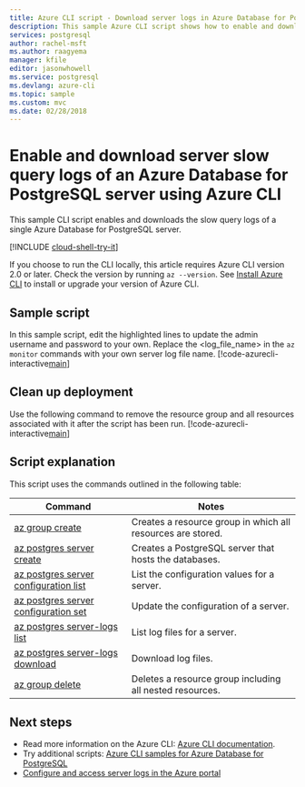 ```yaml
---
title: Azure CLI script - Download server logs in Azure Database for PostgreSQL
description: This sample Azure CLI script shows how to enable and download the server logs of an Azure Database for PostgreSQL server.
services: postgresql
author: rachel-msft
ms.author: raagyema
manager: kfile
editor: jasonwhowell
ms.service: postgresql
ms.devlang: azure-cli
ms.topic: sample
ms.custom: mvc
ms.date: 02/28/2018
---
```


# Enable and download server slow query logs of an Azure Database for PostgreSQL server using Azure CLI
This sample CLI script enables and downloads the slow query logs of a single Azure Database for PostgreSQL server.

[!INCLUDE [cloud-shell-try-it](../../../includes/cloud-shell-try-it.md)]

If you choose to run the CLI locally, this article requires Azure CLI version 2.0 or later. Check the version by running `az --version`. See [Install Azure CLI]( /cli/azure/install-azure-cli) to install or upgrade your version of Azure CLI.

## Sample script
In this sample script, edit the highlighted lines to update the admin username and password to your own. Replace the &lt;log_file_name&gt; in the `az monitor` commands with your own server log file name.
[!code-azurecli-interactive[main](../../../cli_scripts/postgresql/server-logs/server-logs.sh?highlight=15-16 "Manipulate with server logs.")]

## Clean up deployment
Use the following command to remove the resource group and all resources associated with it after the script has been run. 
[!code-azurecli-interactive[main](../../../cli_scripts/postgresql/server-logs/delete-postgresql.sh  "Delete the resource group.")]

## Script explanation
This script uses the commands outlined in the following table:

| **Command** | **Notes** |
|---|---|
| [az group create](/cli/azure/group#az_group_create) | Creates a resource group in which all resources are stored. |
| [az postgres server create](/cli/azure/postgres/server#az_msql_server_create) | Creates a PostgreSQL server that hosts the databases. |
| [az postgres server configuration list](/cli/azure/postgres/server/configuration#az_postgres_server_configuration_list) | List the configuration values for a server. |
| [az postgres server configuration set](/cli/azure/postgres/server/configuration#az_postgres_server_configuration_set) | Update the configuration of a server. |
| [az postgres server-logs list](/cli/azure/postgres/server-logs#az_postgres_server_logs_list) | List log files for a server. |
| [az postgres server-logs download](/cli/azure/postgres/server-logs#az_postgres_server_logs_download) | Download log files. |
| [az group delete](/cli/azure/group#az_group_delete) | Deletes a resource group including all nested resources. |

## Next steps
- Read more information on the Azure CLI: [Azure CLI documentation](/cli/azure).
- Try additional scripts: [Azure CLI samples for Azure Database for PostgreSQL](../sample-scripts-azure-cli.md)
- [Configure and access server logs in the Azure portal](../howto-configure-server-logs-in-portal.md)
